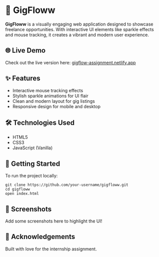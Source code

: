 <!DOCTYPE html>
<html lang="en">
<head>
  <meta charset="UTF-8">
  <title>GigFloww - README</title>
</head>
<body>

  <h1>🚀 GigFloww</h1>
  <p><strong>GigFloww</strong> is a visually engaging web application designed to showcase freelance opportunities. With interactive UI elements like sparkle effects and mouse tracking, it creates a vibrant and modern user experience.</p>

  <h2>🌐 Live Demo</h2>
  <p>Check out the live version here: <a href="https://gigflow-assignment.netlify.app" target="_blank">gigflow-assignment.netlify.app</a></p>

  <h2>✨ Features</h2>
  <ul>
    <li>Interactive mouse tracking effects</li>
    <li>Stylish sparkle animations for UI flair</li>
    <li>Clean and modern layout for gig listings</li>
    <li>Responsive design for mobile and desktop</li>
  </ul>

  <h2>🛠️ Technologies Used</h2>
  <ul>
    <li>HTML5</li>
    <li>CSS3</li>
    <li>JavaScript (Vanilla)</li>
  </ul>

  <h2>📁 Getting Started</h2>
  <p>To run the project locally:</p>
  <pre><code>git clone https://github.com/your-username/gigfloww.git
cd gigfloww
open index.html</code></pre>

  <h2>📸 Screenshots</h2>
  <p>Add some screenshots here to highlight the UI!</p>

  <h2>🙌 Acknowledgements</h2>
  <p>Built with love for the internship assignment.</p>

</body>
</html>
